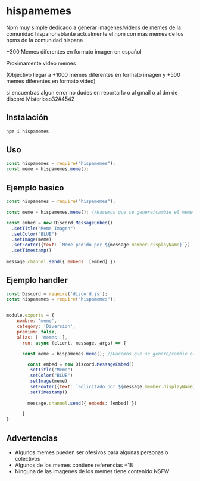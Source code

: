 # hispamemes
Npm muy simple dedicado a generar imagenes/videos de memes de la comunidad 
 hispanohablante actualmente el npm con mas memes de los npms de la comunidad hispana

+300 Memes diferentes en formato imagen en español

Proximamente video memes

(Objectivo llegar a +1000 memes diferentes en formato imagen
y +500 memes diferentes en formato video)

si encuentras algun error no dudes en reportarlo o al gmail o al dm de discord Misterioso32#4542
## Instalación
```sh
npm i hispamemes
```
## Uso
```js
const hispamemes = require("hispamemes");
const meme = hispamemes.meme();
```
## Ejemplo basico
```js
const hispamemes = require("hispamemes");

const meme = hispamemes.meme(); //Hacemos que se genere/cambie el meme de manera random

const embed = new Discord.MessageEmbed()
  .setTitle("Meme Imagen")
  .setColor("BLUE")
  .setImage(meme) 
  .setFooter({text: `Meme pedido por ${message.member.displayName}`})
  .setTimestamp()
  
message.channel.send({ embeds: [embed] })
```
## Ejemplo handler
```js
const Discord = require('discord.js');
const hispamemes = require("hispamemes");


module.exports = {
    nombre: 'meme',
    category: 'Diversion',
    premium: false,
    alias: [ 'memes' ],
      run: async (client, message, args) => {

      const meme = hispamemes.meme(); //Hacemos que se genere/cambie el meme de manera random

        const embed = new Discord.MessageEmbed()
        .setTitle("Meme")
        .setColor("BLUE")
        .setImage(meme)
        .setFooter({text: `Solicitado por ${message.member.displayName}`})
        .setTimestamp()
    
        message.channel.send({ embeds: [embed] })

      }
}
```
## Advertencias
- Algunos memes pueden ser ofesivos para algunas personas o colectivos
- Algunos de los memes contiene referencias +18
- Ninguna de las imagenes de los memes tiene contenido NSFW